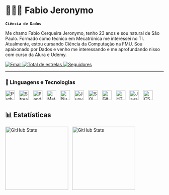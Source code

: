 # 👨🏻‍💻 Fabio Jeronymo

**`Ciência de Dados`**

Me chamo Fabio Cerqueira Jeronymo, tenho 23 anos e sou natural de São Paulo. Formado como técnico em Mecatrônica me interessei no TI. Atualmente, estou cursando Ciência da Computação na FMU. Sou apaixonado por Dados e venho me interessando e me aprofundando nisso com curso da Alura e Udemy.

<p align="left">
    <a href="mailto:Fabio.jeronymo10@gmail.com">
        <img 
            alt="Email" 
            title="Entre em contato por Email" 
            src="https://custom-icon-badges.demolab.com/badge/Mail-E61B23.svg?logo=mail&logoColor=white&style=for-the-badge&labelColor=CE4630"
        />
    </a>
    <a href="https://github.com/Fabiojeronymo?tab=repositories&sort=stargazers">
        <img 
            alt="Total de estrelas" 
            title="Total de estrelas GitHub" 
            src="https://custom-icon-badges.demolab.com/github/stars/Fabiojeronymo?color=55960c&style=for-the-badge&labelColor=488207&logo=star&label=estrelas"
        />
    </a>
    <a href="https://github.com/Fabiojeronymo?tab=followers">
        <img 
            alt="Seguidores" 
            title="Me siga no GitHub" 
            src="https://custom-icon-badges.demolab.com/github/followers/FabioJeronymo?color=236ad3&labelColor=1155ba&style=for-the-badge&logo=github&label=Seguidores&logoColor=white"
        />
    </a>
</p>

---

### 🤖 Linguagens e Tecnologias

<p align="left">
  <img title="Python" alt="Python" width="30px" style="margin-right: 10px;" src="https://cdn.jsdelivr.net/gh/devicons/devicon@latest/icons/python/python-original.svg" />
  <img title="Streamlit" alt="Streamlit" width="30px" style="margin-right: 10px;" src="https://cdn.jsdelivr.net/gh/devicons/devicon@latest/icons/streamlit/streamlit-original.svg" /> 
  <img title="Pandas" alt="Pandas" width="30px" style="margin-right: 10px;" src="https://cdn.jsdelivr.net/gh/devicons/devicon@latest/icons/pandas/pandas-original.svg" />
  <img title="Matplotlib" alt="Matplotlib" width="30px" style="margin-right: 10px;" src="https://cdn.jsdelivr.net/gh/devicons/devicon@latest/icons/matplotlib/matplotlib-plain.svg" />
  <img title="Numpy" alt="Numpy" width="30px" style="margin-right: 10px;" src="https://cdn.jsdelivr.net/gh/devicons/devicon@latest/icons/numpy/numpy-original.svg" />
  <img title="Jupyter" alt="Jupyter" width="30px" style="margin-right: 10px;" src="https://cdn.jsdelivr.net/gh/devicons/devicon@latest/icons/jupyter/jupyter-plain-wordmark.svg" />
  <img title="SQL" alt="SQL" width="30px" style="margin-right: 10px;" src="https://cdn.jsdelivr.net/gh/devicons/devicon@latest/icons/sqlite/sqlite-plain.svg" />
  <img title="Git" alt="Git" width="30px" style="margin-right: 10px;" src="https://cdn.jsdelivr.net/gh/devicons/devicon@latest/icons/git/git-original.svg" />
  <img title="HTML5" alt="HTML5" width="30px" style="margin-right: 10px;" src="https://cdn.jsdelivr.net/gh/devicons/devicon@latest/icons/html5/html5-original.svg" />
  <img title="Javascript" alt="Javascript" width="30px" style="margin-right: 10px;" src="https://cdn.jsdelivr.net/gh/devicons/devicon@latest/icons/javascript/javascript-original.svg" />
  <img title="CSS" alt="CSS" width="30px" style="margin-right: 10px;" src="https://cdn.jsdelivr.net/gh/devicons/devicon@latest/icons/css3/css3-original.svg" />

</p> 

## 📊 Estatísticas
<p>
  <img 
    align="left" 
    alt="GitHub Stats" 
    height="200" 
    style="padding-right: 10px;" 
    src="https://github-readme-stats.vercel.app/api?username=Fabiojeronymo&show_icons=true&theme=tokyonight&include_all_commits=true&locale=pt-br" 
  />

<img 
      align="left" 
      alt="GitHub Stats" 
      height="200" 
      src="https://github-readme-stats.vercel.app/api/top-langs/?username=Fabiojeronymo&theme=tokyonight&layout=compact&custom_title=Tecnologias&langs_count=9" 
  />
</p>



